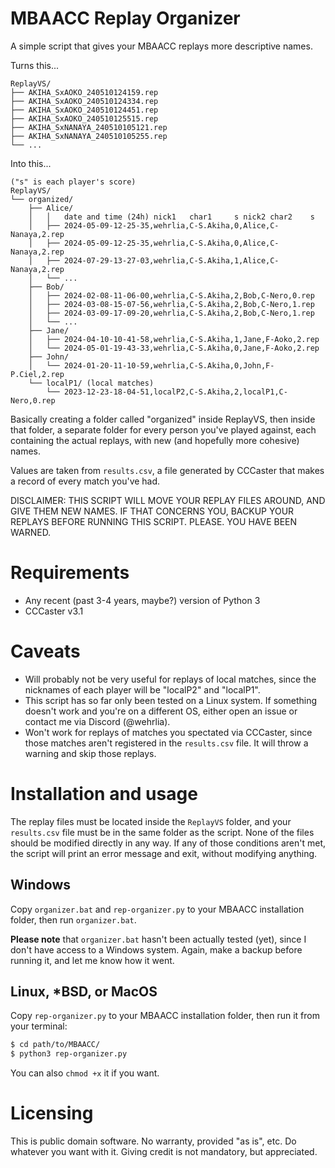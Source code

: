 # MBAACC Replay Organizer

A simple script that gives your MBAACC replays more descriptive names.

Turns this...

```
ReplayVS/
├── AKIHA_SxAOKO_240510124159.rep
├── AKIHA_SxAOKO_240510124334.rep
├── AKIHA_SxAOKO_240510124451.rep
├── AKIHA_SxAOKO_240510125515.rep
├── AKIHA_SxNANAYA_240510105121.rep
├── AKIHA_SxNANAYA_240510105255.rep
└── ...
```

Into this...

```
("s" is each player's score)
ReplayVS/
└── organized/
    ├── Alice/
    │   │   date and time (24h) nick1   char1     s nick2 char2    s
    │   ├── 2024-05-09-12-25-35,wehrlia,C-S.Akiha,0,Alice,C-Nanaya,2.rep
    │   ├── 2024-05-09-12-25-35,wehrlia,C-S.Akiha,0,Alice,C-Nanaya,2.rep
    │   ├── 2024-07-29-13-27-03,wehrlia,C-S.Akiha,1,Alice,C-Nanaya,2.rep
    │   └── ...
    ├── Bob/
    │   ├── 2024-02-08-11-06-00,wehrlia,C-S.Akiha,2,Bob,C-Nero,0.rep
    │   ├── 2024-03-08-15-07-56,wehrlia,C-S.Akiha,2,Bob,C-Nero,1.rep
    │   ├── 2024-03-09-17-09-20,wehrlia,C-S.Akiha,2,Bob,C-Nero,1.rep
    │   └── ...
    ├── Jane/
    │   ├── 2024-04-10-10-41-58,wehrlia,C-S.Akiha,1,Jane,F-Aoko,2.rep
    │   └── 2024-05-01-19-43-33,wehrlia,C-S.Akiha,0,Jane,F-Aoko,2.rep
    ├── John/
    │   └── 2024-01-20-11-10-59,wehrlia,C-S.Akiha,0,John,F-P.Ciel,2.rep
    └── localP1/ (local matches)
        └── 2023-12-23-18-04-51,localP2,C-S.Akiha,2,localP1,C-Nero,0.rep
```

Basically creating a folder called "organized" inside ReplayVS, then inside that folder, a separate folder for every person you've played against, each containing the actual replays, with new (and hopefully more cohesive) names.

Values are taken from `results.csv`, a file generated by CCCaster that makes a record of every match you've had.

DISCLAIMER: THIS SCRIPT WILL MOVE YOUR REPLAY FILES AROUND, AND GIVE THEM NEW NAMES. IF THAT CONCERNS YOU, BACKUP YOUR REPLAYS BEFORE RUNNING THIS SCRIPT. PLEASE. YOU HAVE BEEN WARNED.

# Requirements

- Any recent (past 3-4 years, maybe?) version of Python 3
- CCCaster v3.1

# Caveats

- Will probably not be very useful for replays of local matches, since the nicknames of each player will be "localP2" and "localP1".
- This script has so far only been tested on a Linux system. If something doesn't work and you're on a different OS, either open an issue or contact me via Discord (@wehrlia).
- Won't work for replays of matches you spectated via CCCaster, since those matches aren't registered in the `results.csv` file. It will throw a warning and skip those replays.

# Installation and usage

The replay files must be located inside the `ReplayVS` folder, and your `results.csv` file must be in the same folder as the script. None of the files should be modified directly in any way. If any of those conditions aren't met, the script will print an error message and exit, without modifying anything.

## Windows

Copy `organizer.bat` and `rep-organizer.py` to your MBAACC installation folder, then run `organizer.bat`.

**Please note** that `organizer.bat` hasn't been actually tested (yet), since I don't have access to a Windows system. Again, make a backup before running it, and let me know how it went.

## Linux, \*BSD, or MacOS

Copy `rep-organizer.py` to your MBAACC installation folder, then run it from your terminal:

```bash
$ cd path/to/MBAACC/
$ python3 rep-organizer.py
```

You can also `chmod +x` it if you want.

# Licensing

This is public domain software. No warranty, provided "as is", etc. Do whatever you want with it. Giving credit is not mandatory, but appreciated.
